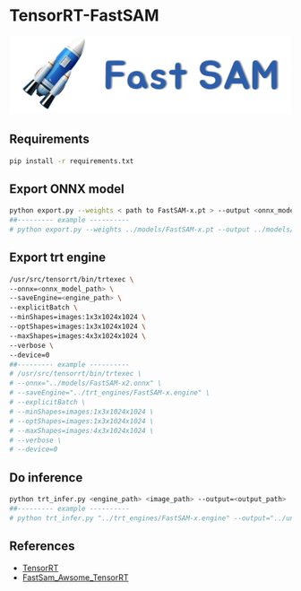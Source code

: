 # TensorRT-FastSAM
![](assets/logo.png)

## Requirements
```sh
pip install -r requirements.txt
```

## Export ONNX model
```sh
python export.py --weights < path to FastSAM-x.pt > --output <onnx_model_path>
##--------- example ---------- 
# python export.py --weights ../models/FastSAM-x.pt --output ../models/FastSAM-x2.onnx
```

## Export trt engine
```sh
/usr/src/tensorrt/bin/trtexec \ 
--onnx=<onnx_model_path> \
--saveEngine=<engine_path> \
--explicitBatch \ 
--minShapes=images:1x3x1024x1024 \
--optShapes=images:1x3x1024x1024 \
--maxShapes=images:4x3x1024x1024 \ 
--verbose \ 
--device=0
##--------- example ---------- 
# /usr/src/tensorrt/bin/trtexec \
# --onnx="../models/FastSAM-x2.onnx" \
# --saveEngine="../trt_engines/FastSAM-x.engine" \
# --explicitBatch \
# --minShapes=images:1x3x1024x1024 \
# --optShapes=images:1x3x1024x1024 \
# --maxShapes=images:4x3x1024x1024 \
# --verbose \
# --device=0
```

## Do inference

```sh
python trt_infer.py <engine_path> <image_path> --output=<output_path>
##--------- example ---------- 
# python trt_infer.py "../trt_engines/FastSAM-x.engine" --output="../unnamed.jpg"
```

## References

- [TensorRT](https://github.com/NVIDIA/TensorRT)
- [FastSam_Awsome_TensorRT](https://github.com/ChuRuaNh0/FastSam_Awsome_TensorRT)